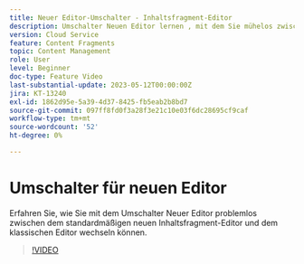 ```yaml
---
title: Neuer Editor-Umschalter - Inhaltsfragment-Editor
description: Umschalter Neuen Editor lernen , mit dem Sie mühelos zwischen dem standardmäßigen Editor für neue Inhaltsfragmente und dem klassischen Editor wechseln können.
version: Cloud Service
feature: Content Fragments
topic: Content Management
role: User
level: Beginner
doc-type: Feature Video
last-substantial-update: 2023-05-12T00:00:00Z
jira: KT-13240
exl-id: 1862d95e-5a39-4d37-8425-fb5eab2b8bd7
source-git-commit: 097ff8fd0f3a28f3e21c10e03f6dc28695cf9caf
workflow-type: tm+mt
source-wordcount: '52'
ht-degree: 0%

---
```


# Umschalter für neuen Editor

Erfahren Sie, wie Sie mit dem Umschalter Neuer Editor problemlos zwischen dem standardmäßigen neuen Inhaltsfragment-Editor und dem klassischen Editor wechseln können.

>[!VIDEO](https://video.tv.adobe.com/v/3419312/?learn=on)
